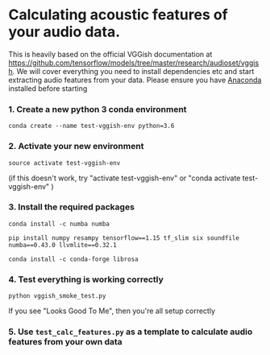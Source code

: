 # Calculating acoustic features of your audio data. 

This is heavily based on the official VGGish documentation at https://github.com/tensorflow/models/tree/master/research/audioset/vggish. We will cover everything you need to install dependencies etc and start extracting audio features from your data. Please ensure you have [Anaconda](https://www.anaconda.com/) installed before starting

### 1. Create a new python 3 conda environment

`conda create --name test-vggish-env python=3.6`

### 2. Activate your new environment

`source activate test-vggish-env`

(if this doesn't work, try "activate test-vggish-env" or "conda activate test-vggish-env" )

### 3. Install the required packages

`conda install -c numba numba`

`pip install numpy resampy tensorflow==1.15 tf_slim six soundfile numba==0.43.0 llvmlite==0.32.1`

`conda install -c conda-forge librosa`

### 4. Test everything is working correctly

`python vggish_smoke_test.py`

If you see "Looks Good To Me", then you're all setup correctly

### 5. Use `test_calc_features.py` as a template to calculate audio features from your own data
